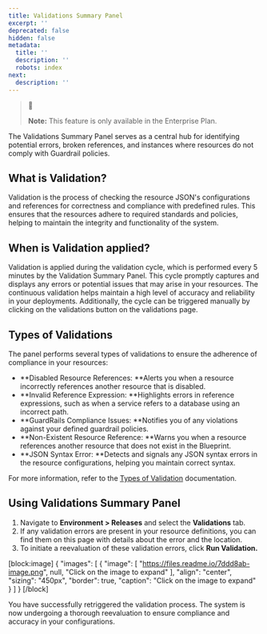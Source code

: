 ```yaml
---
title: Validations Summary Panel
excerpt: ''
deprecated: false
hidden: false
metadata:
  title: ''
  description: ''
  robots: index
next:
  description: ''
---
```

> 📘 
> 
> **Note:** This feature is only available in the Enterprise Plan.

The Validations Summary Panel serves as a central hub for identifying potential errors, broken references, and instances where resources do not comply with Guardrail policies.

## What is Validation?

Validation is the process of checking the resource JSON's configurations and references for correctness and compliance with predefined rules. This ensures that the resources adhere to required standards and policies, helping to maintain the integrity and functionality of the system.

## When is Validation applied?

Validation is applied during the validation cycle, which is performed every 5 minutes by the Validation Summary Panel. This cycle promptly captures and displays any errors or potential issues that may arise in your resources. The continuous validation helps maintain a high level of accuracy and reliability in your deployments. Additionally, the cycle can be triggered manually by clicking on the validations button on the validations page.

## Types of Validations

The panel performs several types of validations to ensure the adherence of compliance in your resources:

- **Disabled Resource References: **Alerts you when a resource incorrectly references another resource that is disabled.
- **Invalid Reference Expression: **Highlights errors in reference expressions, such as when a service refers to a database using an incorrect path.
- **GuardRails Compliance Issues: **Notifies you of any violations against your defined guardrail policies.
- **Non-Existent Resource Reference: **Warns you when a resource references another resource that does not exist in the Blueprint.
- **JSON Syntax Error: **Detects and signals any JSON syntax errors in the resource configurations, helping you maintain correct syntax.

For more information, refer to the [Types of Validation](types-of-validations) documentation.

## Using Validations Summary Panel

1. Navigate to **Environment > Releases** and select the **Validations** tab.
2. If any validation errors are present in your resource definitions, you can find them on this page with details about the error and the location.
3. To initiate a reevaluation of these validation errors, click **Run Validation.**

[block:image]
{
  "images": [
    {
      "image": [
        "https://files.readme.io/7ddd8ab-image.png",
        null,
        "Click on the image to expand"
      ],
      "align": "center",
      "sizing": "450px",
      "border": true,
      "caption": "Click on the image to expand"
    }
  ]
}
[/block]


You have successfully retriggered the validation process. The system is now undergoing a thorough reevaluation to ensure compliance and accuracy in your configurations.